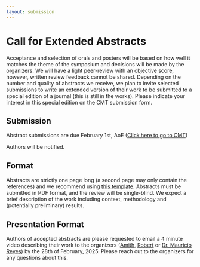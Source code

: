 ```yaml
---
layout: submission
---
```


# Call for Extended Abstracts

Acceptance and selection of orals and posters will be based on how well it matches the theme of the symposium and decisions will be made by the organizers. We will have a light peer-review with an objective score, however, written review feedback cannot be shared. Depending on the number and quality of abstracts we receive, we plan to invite selected submissions to write an extended version of their work to be submitted to a special edition of a journal (this is still in the works). Please indicate your interest in this special edition on the CMT submission form.

## Submission

Abstract submissions are due February 1st, AoE ([Click here to go to CMT](https://cmt3.research.microsoft.com/BART25))

Authors will be notified.

## Format

Abstracts are strictly one page long (a second page may only contain the references) and we recommend using [this template](https://www.overleaf.com/latex/templates/bias-abstract-template/gspwbcmpxgkv). Abstracts must be submitted in PDF format, and the review will be single-blind. We expect a brief description of the work including context, methodology and (potentially preliminary) results.

## Presentation Format

Authors of accepted abstracts are please requested to email a 4 minute video describing their work to the organizers ([Amith](/bart25/speakers/amith_kamath), [Robert](/bart25/speakers/robert_poel) or [Dr. Mauricio Reyes](/bart25/speakers/mauricio_reyes)) by the 28th of February, 2025. Please reach out to the organizers for any questions about this.
